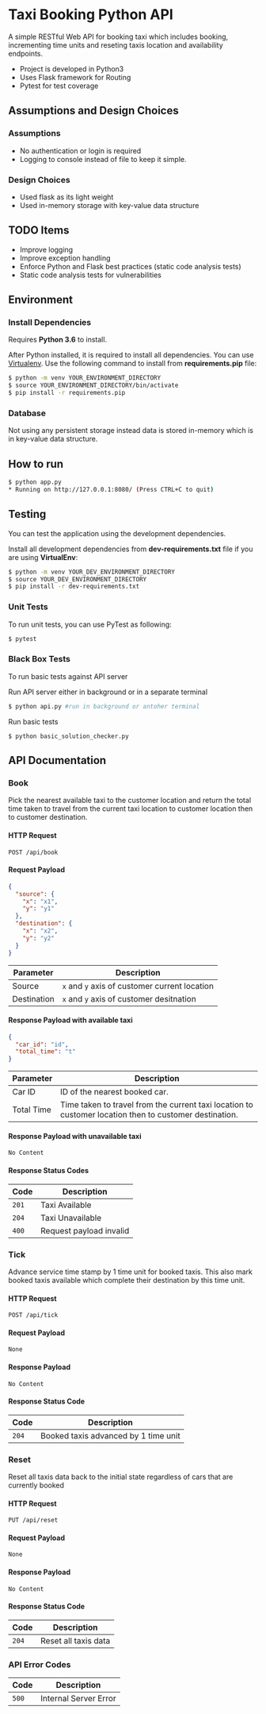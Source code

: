 # Taxi Booking Python API

A simple RESTful Web API for booking taxi which includes booking, incrementing time units and reseting taxis location and availability endpoints.

- Project is developed in Python3
- Uses Flask framework for Routing
- Pytest for test coverage

## Assumptions and Design Choices

### Assumptions

- No authentication or login is required
- Logging to console instead of file to keep it simple.

### Design Choices

- Used flask as its light weight
- Used in-memory storage with key-value data structure

## TODO Items

- Improve logging
- Improve exception handling
- Enforce Python and Flask best practices (static code analysis tests)
- Static code analysis tests for vulnerabilities

## Environment
### Install Dependencies

Requires **Python 3.6** to install.

After Python installed, it is required to install all dependencies. You can use [Virtualenv](https://virtualenv.pypa.io/en/stable/). Use the following command to install from **requirements.pip** file:

```bash
$ python -m venv YOUR_ENVIRONMENT_DIRECTORY
$ source YOUR_ENVIRONMENT_DIRECTORY/bin/activate
$ pip install -r requirements.pip
```
### Database
Not using any persistent storage instead data is stored in-memory which is in key-value data structure.

## How to run

```bash
$ python app.py
* Running on http://127.0.0.1:8080/ (Press CTRL+C to quit)
```

## Testing

You can test the application using the development dependencies.

Install all development dependencies from **dev-requirements.txt** file if you are using **VirtualEnv**:

```bash
$ python -m venv YOUR_DEV_ENVIRONMENT_DIRECTORY
$ source YOUR_DEV_ENVIRONMENT_DIRECTORY
$ pip install -r dev-requirements.txt
```

### Unit Tests

To run unit tests, you can use PyTest as following:
```bash
$ pytest
```
### Black Box Tests
To run basic tests against API server

Run API server either in background or in a separate terminal

```bash
$ python api.py #run in background or antoher terminal
```

Run basic tests
```basah
$ python basic_solution_checker.py
```  

## API Documentation

### Book
Pick the nearest available taxi to the customer location and return the total time taken to travel from the current taxi location to customer location then to customer destination.
#### HTTP Request
`POST /api/book`
#### Request Payload
```json
{
  "source": {
    "x": "x1",
    "y": "y1"
  },
  "destination": {
    "x": "x2",
    "y": "y2"
  }
}
```
|**Parameter**|**Description**|
|---|---|
|Source|`x` and `y` axis of customer current location|
|Destination|`x` and `y` axis of customer desitnation|

#### Response Payload with available taxi
```json
{
  "car_id": "id",
  "total_time": "t"
}
```
|**Parameter**|**Description**|
|---|---|
|Car ID|ID of the nearest booked car.|
|Total Time|Time taken to travel from the current taxi location to customer location then to customer destination.|


#### Response Payload with unavailable taxi
`No Content`

#### Response Status Codes
|**Code**|**Description**|
|---|---|
|`201`|Taxi Available|
|`204`|Taxi Unavailable|
|`400`|Request payload invalid|

### Tick
Advance service time stamp by 1 time unit for booked taxis.
This also mark booked taxis available which complete their destination by this time unit. 

#### HTTP Request
`POST /api/tick`

#### Request Payload
`None`

#### Response Payload
`No Content`

#### Response Status Code
|**Code**|**Description**|
|---|---|
|`204`|Booked taxis advanced by 1 time unit|

### Reset
Reset all taxis data back to the initial state regardless of cars that are currently booked 

#### HTTP Request
`PUT /api/reset`

#### Request Payload
`None`

#### Response Payload
`No Content`

#### Response Status Code
|**Code**|**Description**|
|---|---|
|`204`|Reset all taxis data|

### API Error Codes
|**Code**|**Description**|
|---|---|
|`500`|Internal Server Error|
